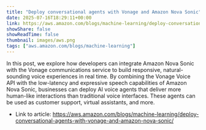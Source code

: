 ```yaml
---
title: "Deploy conversational agents with Vonage and Amazon Nova Sonic"
date: 2025-07-16T18:29:11+00:00
link: https://aws.amazon.com/blogs/machine-learning/deploy-conversational-agents-with-vonage-and-amazon-nova-sonic/
showShare: false
showReadTime: false
thumbnail: images/aws.png
tags: ["aws.amazon.com/blogs/machine-learning"]
---
```

In this post, we explore how developers can integrate Amazon Nova Sonic with the Vonage communications service to build responsive, natural-sounding voice experiences in real time. By combining the Vonage Voice API with the low-latency and expressive speech capabilities of Amazon Nova Sonic, businesses can deploy AI voice agents that deliver more human-like interactions than traditional voice interfaces. These agents can be used as customer support, virtual assistants, and more.

- Link to article: https://aws.amazon.com/blogs/machine-learning/deploy-conversational-agents-with-vonage-and-amazon-nova-sonic/